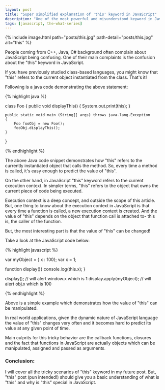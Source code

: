 ```yaml
---
layout: post
title: "Super simplified explanation of 'this' keyword in JavaScript"
description: "One of the most powerful and misunderstood keyword in JavaScript- this made simpler to understand."
tags: [javascript, the-what-series]
---
```


{% include image.html path="posts/this.jpg" path-detail="posts/this.jpg" alt="this" %}


People coming from C++, Java, C# background often complain about JavaScript being confusing. One of their main complaints is the confusion about the "this" keyword in JavaScript. 

If you have previously studied class-based languages, you might know that "this" refers to the current object instantiated from the class. That's it!

Following is a java code demonstrating the above statement:

{% highlight java %}

class Foo
{
	public void displayThis()
  	{
    	System.out.print(this);
  	}

	public static void main (String[] args) throws java.lang.Exception
	{
		Foo fooObj = new Foo();
		fooObj.displayThis();
	}
}

{% endhighlight %}


The above Java code snippet demonstrates how "this" refers to the currently instantiated object that calls the method. So, every time a method is called, it's easy enough to predict the value of "this".

On the other hand, in JavaScript "this" keyword refers to the current execution context. In simpler terms, "this" refers to the object that owns the current piece of code being executed.

Execution context is a deep concept, and outside the scope of this article. But, one thing to know about the execution context in JavaScript is that every time a function is called, a new execution context is created. And the value of "this" depends on the object that function call is attached to- this is, the caller of the function. 

But, the most interesting part is that the value of "this" can be changed! 


Take a look at the JavaScript code below:


{% highlight javascript %}

var myObject = { x : 100};
var x = 1;

function display(){
  console.log(this.x);
}

display(); // will alert window.x which is 1
display.apply(myObject); // will alert obj.x which is 100

{% endhighlight %}

Above is a simple example which demonstrates how the value of "this" can be manipulated. 

In real world applications, given the dynamic nature of JavaScript language the value of "this" changes very often and it becomes hard to predict its value at any given point of time. 

Main culprits for this tricky behavior are the callback functions, closures and the fact that functions in JavaScript are actually objects which can be manipulated, assigned and passed as arguments.

### Conclusion:
I will cover all the tricky scenarios of "this" keyword in my future post. But, "this" post (pun intended!) should give you a basic understanding of what is "this" and why is "this" special in JavaScript.

